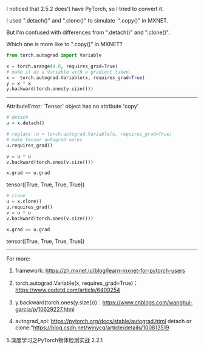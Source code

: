 

<!--
 * @version:
 * @Author: steven
 * @Date: 2020-06-11 19:06:46
 * @LastEditors: steven
 * @LastEditTime: 2020-06-11 23:30:49
 * @Description:
-->
I noticed that 2.5.2 does't have PyTorch, so I tried to convert it.

I used ".detach()" and ".clone()" to simulate  ".copy()" in MXNET.

But I'm confused with differences from ".detach()" and ".clone()".

Which one is more like to ".copy()" in MXNET?

```python
from torch.autograd import Variable

x = torch.arange(4.0, requires_grad=True)
# make it as a Variable with a gradient taken.
x =  torch.autograd.Variable(x, requires_grad=True)
y = x * x
y.backward(torch.ones(y.size()))
```

---

AttributeError: 'Tensor' object has no attribute 'copy'

```python
# detach
u = x.detach()

# replace :u = torch.autograd.Variable(u, requires_grad=True)
# make tensor autograd works
u.requires_grad()

v = u * u
v.backward(torch.ones(v.size()))

x.grad == u.grad
```

tensor([True, True, True, True])

```python
# clone
u = x.clone()
u.requires_grad()
v = u * u
v.backward(torch.ones(v.size()))

x.grad == u.grad
```
tensor([True, True, True, True])

---

For more:

1. framework: https://zh.mxnet.io/blog/learn-mxnet-for-pytorch-users

2. torch.autograd.Variable(x, requires_grad=True)：https://www.codetd.com/article/6409254

3. y.backward(torch.ones(y.size()))：https://www.cnblogs.com/wanghui-garcia/p/10629227.html

4. autograd_api: https://pytorch.org/docs/stable/autograd.html
detach or clone:"https://blog.csdn.net/winycg/article/details/100813519

5.深度学习之PyTorch物体检测实战 2.2.1
